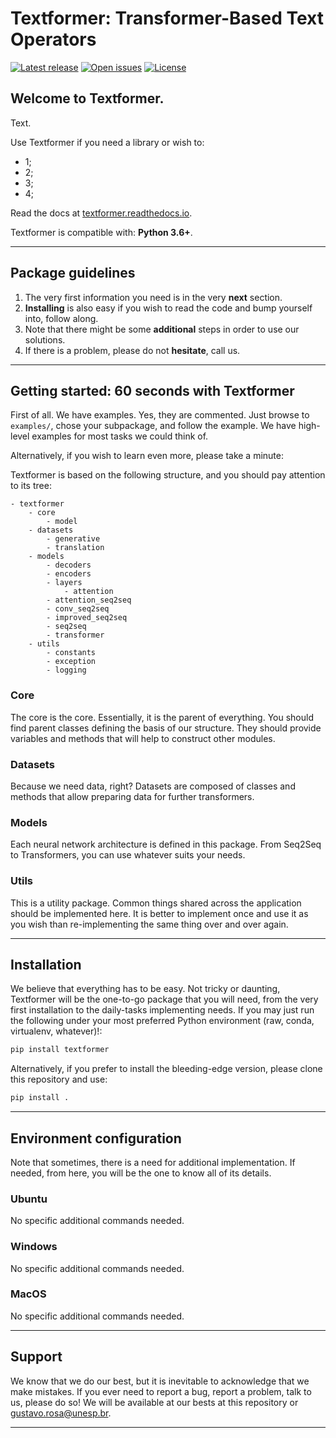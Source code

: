 # Textformer: Transformer-Based Text Operators

[![Latest release](https://img.shields.io/github/release/gugarosa/textformer.svg)](https://github.com/gugarosa/textformer/releases)
[![Open issues](https://img.shields.io/github/issues/gugarosa/textformer.svg)](https://github.com/gugarosa/textformer/issues)
[![License](https://img.shields.io/github/license/gugarosa/textformer.svg)](https://github.com/gugarosa/textformer/blob/master/LICENSE)

## Welcome to Textformer.

Text.

Use Textformer if you need a library or wish to:
* 1;
* 2;
* 3;
* 4;

Read the docs at [textformer.readthedocs.io](https://textformer.readthedocs.io).

Textformer is compatible with: **Python 3.6+**.

---

## Package guidelines

1. The very first information you need is in the very **next** section.
2. **Installing** is also easy if you wish to read the code and bump yourself into, follow along.
3. Note that there might be some **additional** steps in order to use our solutions.
4. If there is a problem, please do not **hesitate**, call us.

---

## Getting started: 60 seconds with Textformer

First of all. We have examples. Yes, they are commented. Just browse to `examples/`, chose your subpackage, and follow the example. We have high-level examples for most tasks we could think of.

Alternatively, if you wish to learn even more, please take a minute:

Textformer is based on the following structure, and you should pay attention to its tree:

```
- textformer
    - core
        - model
    - datasets
        - generative
        - translation
    - models
        - decoders
        - encoders
        - layers
            - attention
        - attention_seq2seq
        - conv_seq2seq
        - improved_seq2seq
        - seq2seq
        - transformer
    - utils
        - constants
        - exception
        - logging
```

### Core

The core is the core. Essentially, it is the parent of everything. You should find parent classes defining the basis of our structure. They should provide variables and methods that will help to construct other modules.

### Datasets

Because we need data, right? Datasets are composed of classes and methods that allow preparing data for further transformers.

### Models

Each neural network architecture is defined in this package. From Seq2Seq to Transformers, you can use whatever suits your needs.

### Utils

This is a utility package. Common things shared across the application should be implemented here. It is better to implement once and use it as you wish than re-implementing the same thing over and over again.

---

## Installation

We believe that everything has to be easy. Not tricky or daunting, Textformer will be the one-to-go package that you will need, from the very first installation to the daily-tasks implementing needs. If you may just run the following under your most preferred Python environment (raw, conda, virtualenv, whatever)!:

```Python
pip install textformer
```

Alternatively, if you prefer to install the bleeding-edge version, please clone this repository and use:

```Python
pip install .
```

---

## Environment configuration

Note that sometimes, there is a need for additional implementation. If needed, from here, you will be the one to know all of its details.

### Ubuntu

No specific additional commands needed.

### Windows

No specific additional commands needed.

### MacOS

No specific additional commands needed.

---

## Support

We know that we do our best, but it is inevitable to acknowledge that we make mistakes. If you ever need to report a bug, report a problem, talk to us, please do so! We will be available at our bests at this repository or gustavo.rosa@unesp.br.

---
